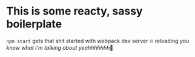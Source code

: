 # This is some reacty, sassy boilerplate
`npm start` gets that shit started with webpack dev server :fire: reloading _you know what i'm talking about yeahhhhhhh_:confetti_ball: